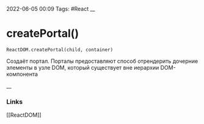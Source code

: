 2022-06-05 00:09
Tags: #React
__
# createPortal()
```
ReactDOM.createPortal(child, container)
```

Создаёт портал. Порталы предоставляют способ отрендерить дочерние элементы в узле DOM, который существует вне иерархии DOM-компонента

__
### Links
[[ReactDOM]]